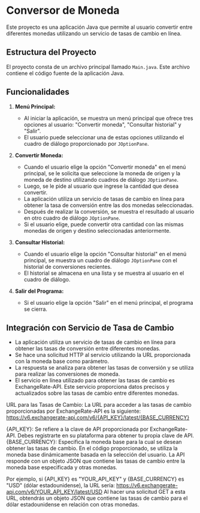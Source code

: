 # Conversor de Moneda

Este proyecto es una aplicación Java que permite al usuario convertir entre diferentes monedas utilizando un servicio de tasas de cambio en línea.

## Estructura del Proyecto

El proyecto consta de un archivo principal llamado `Main.java`. Este archivo contiene el código fuente de la aplicación Java.

## Funcionalidades

1. **Menú Principal:**
   - Al iniciar la aplicación, se muestra un menú principal que ofrece tres opciones al usuario: "Convertir moneda", "Consultar historial" y "Salir".
   - El usuario puede seleccionar una de estas opciones utilizando el cuadro de diálogo proporcionado por `JOptionPane`.

2. **Convertir Moneda:**
   - Cuando el usuario elige la opción "Convertir moneda" en el menú principal, se le solicita que seleccione la moneda de origen y la moneda de destino utilizando cuadros de diálogo `JOptionPane`.
   - Luego, se le pide al usuario que ingrese la cantidad que desea convertir.
   - La aplicación utiliza un servicio de tasas de cambio en línea para obtener la tasa de conversión entre las dos monedas seleccionadas.
   - Después de realizar la conversión, se muestra el resultado al usuario en otro cuadro de diálogo `JOptionPane`.
   - Si el usuario elige, puede convertir otra cantidad con las mismas monedas de origen y destino seleccionadas anteriormente.

3. **Consultar Historial:**
   - Cuando el usuario elige la opción "Consultar historial" en el menú principal, se muestra un cuadro de diálogo `JOptionPane` con el historial de conversiones recientes.
   - El historial se almacena en una lista y se muestra al usuario en el cuadro de diálogo.

4. **Salir del Programa:**
   - Si el usuario elige la opción "Salir" en el menú principal, el programa se cierra.

## Integración con Servicio de Tasa de Cambio

- La aplicación utiliza un servicio de tasas de cambio en línea para obtener las tasas de conversión entre diferentes monedas.
- Se hace una solicitud HTTP al servicio utilizando la URL proporcionada con la moneda base como parámetro.
- La respuesta se analiza para obtener las tasas de conversión y se utiliza para realizar las conversiones de moneda.
- El servicio en línea utilizado para obtener las tasas de cambio es ExchangeRate-API. Este servicio proporciona datos precisos y actualizados sobre las tasas de cambio entre diferentes monedas.

URL para las Tasas de Cambio:
La URL para acceder a las tasas de cambio proporcionadas por ExchangeRate-API es la siguiente:
https://v6.exchangerate-api.com/v6/{API_KEY}/latest/{BASE_CURRENCY}

{API_KEY}: Se refiere a la clave de API proporcionada por ExchangeRate-API. Debes registrarte en su plataforma para obtener tu propia clave de API.
{BASE_CURRENCY}: Especifica la moneda base para la cual se desean obtener las tasas de cambio. En el código proporcionado, se utiliza la moneda base dinámicamente basada en la selección del usuario.
La API responde con un objeto JSON que contiene las tasas de cambio entre la moneda base especificada y otras monedas.

Por ejemplo, si {API_KEY} es "YOUR_API_KEY" y {BASE_CURRENCY} es "USD" (dólar estadounidense), la URL sería:
https://v6.exchangerate-api.com/v6/YOUR_API_KEY/latest/USD
Al hacer una solicitud GET a esta URL, obtendrás un objeto JSON que contiene las tasas de cambio para el dólar estadounidense en relación con otras monedas.
